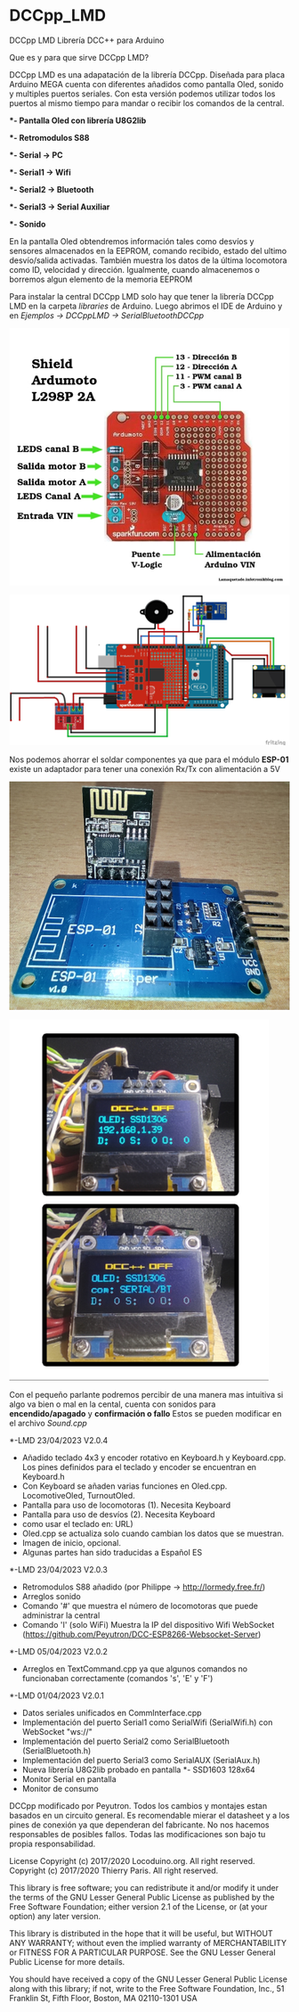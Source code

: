# DCCpp_LMD

DCCpp LMD Librería DCC++ para Arduino

Que es y para que sirve DCCpp LMD?

DCCpp LMD es una adapatación de la librería DCCpp. Diseñada para placa Arduino MEGA cuenta con diferentes añadidos como pantalla Oled, sonido y multiples puertos seriales. Con esta versión podemos utilizar todos los puertos al mismo tiempo para mandar o recibir los comandos de la central.



<strong>
  
*- Pantalla Oled con librería U8G2lib 

*- Retromodulos S88

*- Serial → PC

*- Serial1 → Wifi

*- Serial2 → Bluetooth

*- Serial3 → Serial Auxiliar

*- Sonido 
  
</strong>

En la pantalla Oled obtendremos información tales como desvíos y sensores almacenados en la EEPROM, comando recibido, estado del ultimo desvío/salida activadas. También muestra los datos de la última locomotora como ID, velocidad y dirección. Igualmente, cuando almacenemos o borremos algun elemento de la memoria EEPROM

Para instalar la central DCCpp LMD solo hay que tener la librería DCCpp LMD en la carpeta <em>libraries</em> de Arduino. Luego abrimos el IDE de Arduino y en <em>Ejemplos -> DCCppLMD -> SerialBluetoothDCCpp</em>


![alt text](https://github.com/Peyutron/DCCpp_LMD/blob/main/DCCpp_LMD/extras/Images/ardumoto-l298p_pines.jpg?raw=true "Shield Ardumoto")



![alt text](https://github.com/Peyutron/DCCpp_LMD/blob/main/DCCpp_LMD/extras/Images/DCCpp_Mega_oledESP8266Buzzmax471.jpg?raw=true "DCCpp Wifi" )


Nos podemos ahorrar el soldar componentes ya que para el módulo <strong>ESP-01</strong> existe un adaptador para tener una conexión Rx/Tx con alimentación a 5V 

![alt text](https://github.com/Peyutron/DCCpp_LMD/blob/main/DCCpp_LMD/extras/Images/Modulo_serial_ESP8266.jpg?raw=true "Adaptador ESP-01")

![alt text](https://github.com/Peyutron/DCCpp_LMD/blob/main/DCCpp_LMD/extras/Images/DCCOledSSD1306_03.png?raw=true "Pantalla Oled I2c")



Con el pequeño parlante podremos percibir de una manera mas intuitiva si algo va bien o mal en la cental, cuenta con sonidos para <strong>encendido/apagado</strong> y <strong>confirmación o fallo</strong>
Estos se pueden modificar en el archivo <em>Sound.cpp</em>

*-LMD 23/04/2023 V2.0.4
  - Añadido teclado 4x3 y encoder rotativo en Keyboard.h y Keyboard.cpp. Los pines
    definidos para el teclado y encoder se encuentran en Keyboard.h
  - Con Keyboard se añaden varias funciones en Oled.cpp. LocomotiveOled, TurnoutOled.
  - Pantalla para uso de locomotoras (1). Necesita Keyboard
  - Pantalla para uso de desvíos (2). Necesita Keyboard
  - como usar el teclado en: URL) 
  - Oled.cpp se actualiza solo cuando cambian los datos que se muestran.
  - Imagen de inicio, opcional.
  - Algunas partes han sido traducidas a Español ES

*-LMD 23/04/2023 V2.0.3
  - Retromodulos S88 añadido (por Philippe -> http://lormedy.free.fr/)
  - Arreglos sonido
  - Comando '#' que muestra el número de locomotoras que puede administrar la central
  - Comando 'I' (solo WiFi) Muestra la IP del dispositivo Wifi WebSocket (https://github.com/Peyutron/DCC-ESP8266-Websocket-Server)

*-LMD 05/04/2023 V2.0.2
  - Arreglos en TextCommand.cpp ya que algunos comandos no funcionaban correctamente (comandos 's', 'E' y 'F')

*-LMD 01/04/2023 V2.0.1
- Datos seriales unificados en CommInterface.cpp
- Implementación del puerto Serial1 como SerialWifi (SerialWifi.h) con WebSocket "ws://"
- Implementación del puerto Serial2 como SerialBluetooth (SerialBluetooth.h)
- Implementación del puerto Serial3 como SerialAUX (SerialAux.h)
- Nueva librería U8G2lib probado en pantalla 
  *- SSD1603 128x64
- Monitor Serial en pantalla
- Monitor de consumo 


DCCpp modificado por Peyutron. Todos los cambios y montajes estan basados en un circuito general. Es recomendable mierar el datasheet y a los pines de conexión ya que dependeran del fabricante. No nos hacemos responsables de posibles fallos. Todas las modificaciones son bajo tu propia responsabilidad.




License
Copyright (c) 2017/2020 Locoduino.org. All right reserved. Copyright (c) 2017/2020 Thierry Paris. All right reserved.

This library is free software; you can redistribute it and/or modify it under the terms of the GNU Lesser General Public License as published by the Free Software Foundation; either version 2.1 of the License, or (at your option) any later version.

This library is distributed in the hope that it will be useful, but WITHOUT ANY WARRANTY; without even the implied warranty of MERCHANTABILITY or FITNESS FOR A PARTICULAR PURPOSE. See the GNU Lesser General Public License for more details.

You should have received a copy of the GNU Lesser General Public License along with this library; if not, write to the Free Software Foundation, Inc., 51 Franklin St, Fifth Floor, Boston, MA 02110-1301 USA
